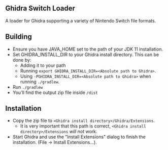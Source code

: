 ## Ghidra Switch Loader

A loader for Ghidra supporting a variety of Nintendo Switch file formats.

## Building
- Ensure you have JAVA_HOME set to the path of your JDK 11 installation.
- Set GHIDRA_INSTALL_DIR to your Ghidra install directory. This can be done by:
    - Adding it to your path
    - Running ``export GHIDRA_INSTALL_DIR=<Absolute path to Ghidra>``.
    - Using ``-PGHIDRA_INSTALL_DIR=<Absolute path to Ghidra>`` when running ``./gradlew``.
- Run ``./gradlew``
- You'll find the output zip file inside `/dist`

## Installation
- Copy the zip file to ``<Ghidra install directory>/Ghidra/Extensions``. 
    - It is very important that this path is correct, ``<Ghidra install directory>/Extensions`` *will not* work.
- Start Ghidra and use the "Install Extensions" dialog to finish the installation. (File -> Install Extensions...).